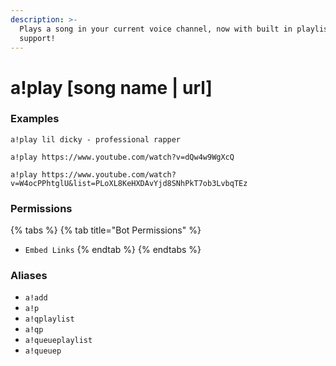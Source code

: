 ```yaml
---
description: >-
  Plays a song in your current voice channel, now with built in playlist
  support!
---
```


# a!play \[song name \| url\]

### Examples

```text
a!play lil dicky - professional rapper
```

```text
a!play https://www.youtube.com/watch?v=dQw4w9WgXcQ
```

```text
a!play https://www.youtube.com/watch?v=W4ocPPhtglU&list=PLoXL8KeHXDAvYjd8SNhPkT7ob3LvbqTEz
```

### Permissions

{% tabs %}
{% tab title="Bot Permissions" %}
* `Embed Links`
{% endtab %}
{% endtabs %}

### Aliases

* `a!add`
* `a!p`
* `a!qplaylist`
* `a!qp`
* `a!queueplaylist`
* `a!queuep`


